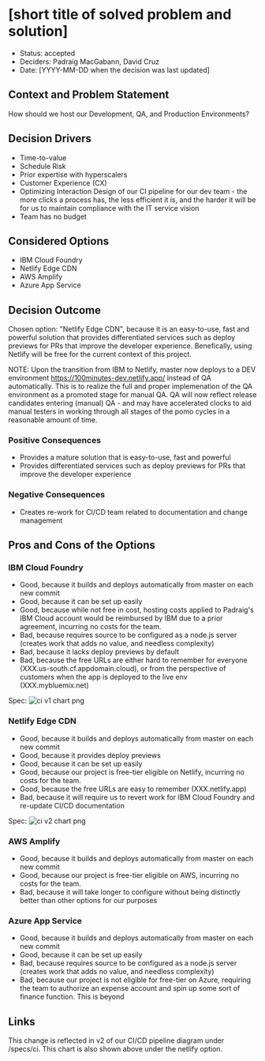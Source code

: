 # [short title of solved problem and solution]

* Status: accepted
* Deciders: Padraig MacGabann, David Cruz
* Date: [YYYY-MM-DD when the decision was last updated] <!-- optional -->

## Context and Problem Statement

How should we host our Development, QA, and Production Environments?

## Decision Drivers <!-- optional -->

* Time-to-value
* Schedule Risk
* Prior expertise with hyperscalers 
* Customer Experience (CX)
* Optimizing Interaction Design of our CI pipeline for our dev team - the more clicks a process has, the less efficient it is, and the harder it will be for us to maintain compliance with the IT service vision
* Team has no budget

## Considered Options

* IBM Cloud Foundry
* Netlify Edge CDN
* AWS Amplify
* Azure App Service

## Decision Outcome

Chosen option: "Netlify Edge CDN", because it is an easy-to-use, fast and powerful solution that provides differentiated services such as deploy previews for PRs that improve the developer experience. Benefically, using Netlify will be free for the current context of this project.

NOTE: Upon the transition from IBM to Netlify, master now deploys to a DEV environment https://100minutes-dev.netlify.app/ instead of QA automatically. This is to realize the full and proper implemenation of the QA environment as a promoted stage for manual QA.  QA will now reflect release candidates entering (manual) QA - and may have accelerated clocks to aid manual testers in working through all stages of the pomo cycles in a reasonable amount of time.

### Positive Consequences <!-- optional -->

* Provides a mature solution that is easy-to-use, fast and powerful
* Provides differentiated services such as deploy previews for PRs that improve the developer experience

### Negative Consequences <!-- optional -->

* Creates re-work for CI/CD team related to documentation and change management

## Pros and Cons of the Options <!-- optional -->

### IBM Cloud Foundry

* Good, because it builds and deploys automatically from master on each new commit
* Good, because it can be set up easily
* Good, because while not free in cost, hosting costs applied to Padraig's IBM Cloud account would be reimbursed by IBM due to a prior agreement, incurring no costs for the team.
* Bad, because requires source to be configured as a node.js server (creates work that adds no value, and needless complexity) 
* Bad, because it lacks deploy previews by default
* Bad, because the free URLs are either hard to remember for everyone (XXX.us-south.cf.appdomain.cloud), or from the perspective of customers when the app is deployed to the live env (XXX.mybluemix.net)

Spec:
![ci v1 chart png](https://ligmabukkit.s3-us-west-1.amazonaws.com/cse110/adr-0008/CSE+110+CI_CD+-+v1.png)


### Netlify Edge CDN

* Good, because it builds and deploys automatically from master on each new commit
* Good, because it provides deploy previews
* Good, because it can be set up easily
* Good, because our project is free-tier eligible on Netlify, incurring no costs for the team.
* Good, because the free URLs are easy to remember (XXX.netlify.app)
* Bad, because it will require us to revert work for IBM Cloud Foundry and re-update CI/CD documentation

Spec:
![ci v2 chart png](https://ligmabukkit.s3-us-west-1.amazonaws.com/cse110/adr-0008/CSE+110+CI_CD+-+v2.png)

### AWS Amplify

* Good, because it builds and deploys automatically from master on each new commit
* Good, because our project is free-tier eligible on AWS, incurring no costs for the team.
* Bad, because it will take longer to configure without being distinctly better than other options for our purposes

### Azure App Service

* Good, because it builds and deploys automatically from master on each new commit
* Good, because it can be set up easily
* Bad, because requires source to be configured as a node.js server (creates work that adds no value, and needless complexity) 
* Bad, because our project is not eligible for free-tier on Azure, requiring the team to authorize an expense account and spin up some sort of finance function. This is beyond 

## Links 

This change is reflected in v2 of our CI/CD pipeline diagram under /specs/ci. This chart is also shown above under the netlify option.


